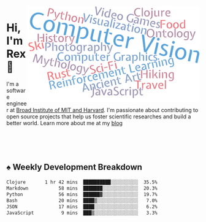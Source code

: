 <img src="https://raw.githubusercontent.com/rexwangcc/rexwangcc/master/myself.png" alt="Rex!" width="450" height="250" align="right">

# Hi, I'm Rex 👋

I'm a software engineer at [Broad Institute of MIT and Harvard](https://www.broadinstitute.org/). I'm passionate about contributing to open source projects that help us foster scientific researches and build a better world. Learn more about me at my [blog](https://rexwang.cc)

<br>
<br>
<br>

<table>
<tr valign="top" width="50%">
<!-- <td > -->

## ♠ Weekly Development Breakdown

<!-- code_time starts -->

```text
Clojure       1 hr 42 mins  ██████████░░░░░░░░░░  35.5%
Markdown           58 mins  ███████░░░░░░░░░░░░░  20.3%
Python             56 mins  ██████▓░░░░░░░░░░░░░  19.7%
Bash               20 mins  ████▒░░░░░░░░░░░░░░░   7.0%
JSON               17 mins  ████░░░░░░░░░░░░░░░░   6.2%
JavaScript          9 mins  ███▒░░░░░░░░░░░░░░░░   3.3%
```

<!-- code_time ends -->

<!-- Placeholder for my Game statuses -->

<!-- <td valign="top" width="50%">

#### ♦ My Personal Progress

</td> -->

</tr>
</table>
